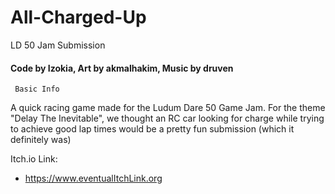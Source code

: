 # All-Charged-Up
LD 50 Jam Submission
#### Code by Izokia, Art by akmalhakim, Music by druven
	 Basic Info
  A quick racing game made for the Ludum Dare 50 Game Jam.
  For the theme "Delay The Inevitable", we thought an RC car looking for charge while 
  trying to achieve good lap times would be a pretty fun submission (which it definitely was)
  
  
  Itch.io Link:
  - <https://www.eventualItchLink.org>
